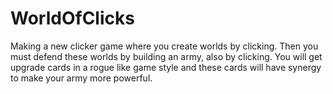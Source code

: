 # WorldOfClicks
Making a new clicker game where you create worlds by clicking. Then you must defend these worlds by building an army, also by clicking. You will get upgrade cards in a rogue like game style and these cards will have synergy to make your army more powerful.
